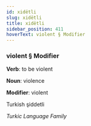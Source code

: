 ```yaml
---
id: xidëtli
slug: xidëtli
title: xidëtli
sidebar_position: 411
hoverText: violent § Modifier
---
```


### violent § Modifier

**Verb**: to be violent

**Noun**: violence

**Modifier**: violent

Turkish şiddetli 

*Turkic Language Family*